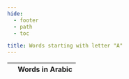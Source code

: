 ```yaml
---
hide:
  - footer
  - path
  - toc

title: Words starting with letter "A"
---
```


|  | Words in Arabic |
| ---- | ---- |